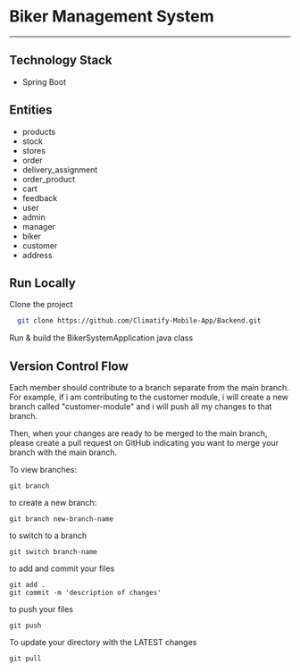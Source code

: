 
# Biker Management System

---



## Technology Stack

- Spring Boot

## Entities

- products
- stock
- stores
- order
- delivery_assignment
- order_product
- cart
- feedback
- user
- admin
- manager
- biker
- customer
- address

## Run Locally

Clone the project

```bash
  git clone https://github.com/Climatify-Mobile-App/Backend.git
```
Run & build the BikerSystemApplication java class

## Version Control Flow


Each member should contribute to a branch separate from the main branch. For example, if i am contributing to the
customer module, i will create a new branch called "customer-module" and i will push all my changes to that branch.

Then, when your changes are ready to be merged to the main branch, please create a pull request on GitHub indicating you want to merge your branch with the main branch.

To view branches:
```
git branch
```

to create a new branch:
```
git branch new-branch-name
```

to switch to a branch
```
git switch branch-name
```

to add and commit your files
```
git add .
git commit -m 'description of changes'
```

to push your files
```
git push
```

To update your directory with the LATEST changes
```
git pull
```
